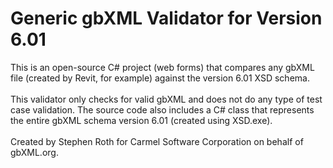 <h1>Generic gbXML Validator for Version 6.01</h1>

This is an open-source C# project (web forms) that compares any gbXML file (created by Revit, for example) against the version 6.01 XSD schema.
<br><Br>
This validator only checks for valid gbXML and does not do any type of test case validation. The source code also includes a C# class that represents the entire gbXML schema version 6.01 (created using XSD.exe).
<br><Br>
Created by Stephen Roth for Carmel Software Corporation on behalf of gbXML.org.

